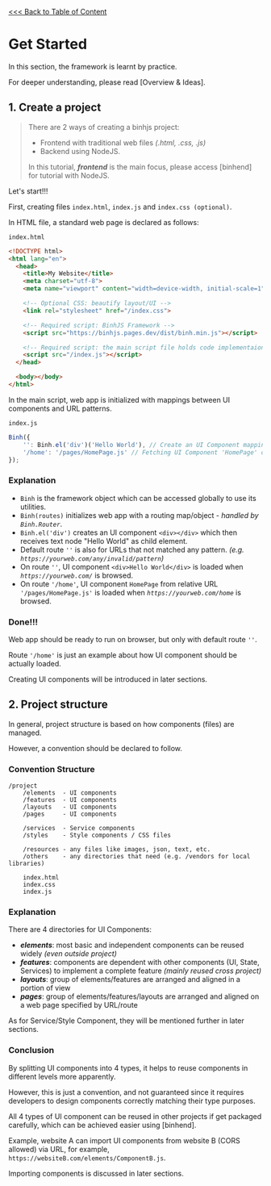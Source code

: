 [<<< Back to Table of Content](../README.md)

# Get Started

In this section, the framework is learnt by practice.

For deeper understanding, please read [Overview & Ideas].

## 1. Create a project
> There are 2 ways of creating a binhjs project:
> * Frontend with traditional web files _(.html, .css, .js)_
> * Backend using NodeJS.
>
> In this tutorial, ***frontend*** is the main focus, please access [binhend] for tutorial with NodeJS.

Let's start!!!

First, creating files `index.html`, `index.js` and `index.css (optional)`.

In HTML file, a standard web page is declared as follows:

`index.html`
```html
<!DOCTYPE html>
<html lang="en">
  <head>
    <title>My Website</title>
    <meta charset="utf-8">
    <meta name="viewport" content="width=device-width, initial-scale=1">

    <!-- Optional CSS: beautify layout/UI -->
    <link rel="stylesheet" href="/index.css">

    <!-- Required script: BinhJS Framework -->
    <script src="https://binhjs.pages.dev/dist/binh.min.js"></script>

    <!-- Required script: the main script file holds code implementaion using BinhJS -->
    <script src="/index.js"></script>
  </head>

  <body></body>
</html>
```

In the main script, web app is initialized with mappings between UI components and URL patterns.

`index.js`
```js
Binh({
    '': Binh.el('div')('Hello World'), // Create an UI Component mapping default route
    '/home': '/pages/HomePage.js' // Fetching UI Component 'HomePage' on loading route '/home'
});
```

### Explanation
* `Binh` is the framework object which can be accessed globally to use its utilities.
* `Binh(routes)` initializes web app with a routing map/object - _handled by `Binh.Router`_.
* `Binh.el('div')` creates an UI component `<div></div>` which then receives text node "Hello World" as child element.
* Default route `''` is also for URLs that not matched any pattern. _(e.g. `https://yourweb.com/any/invalid/pattern`)_
* On route `''`, UI component `<div>Hello World</div>` is loaded when _`https://yourweb.com/`_ is browsed.
* On route `'/home'`, UI component `HomePage` from relative URL `'/pages/HomePage.js'` is loaded when _`https://yourweb.com/home`_ is browsed.

### Done!!!
Web app should be ready to run on browser, but only with default route `''`.

Route `'/home'` is just an example about how UI component should be actually loaded.

Creating UI components will be introduced in later sections.

## 2. Project structure

In general, project structure is based on how components (files) are managed.

However, a convention should be declared to follow.

### Convention Structure
```
/project
    /elements  - UI components
    /features  - UI components
    /layouts   - UI components
    /pages     - UI components

    /services  - Service components
    /styles    - Style components / CSS files

    /resources - any files like images, json, text, etc.
    /others    - any directories that need (e.g. /vendors for local libraries)

    index.html
    index.css
    index.js
```

### Explanation

There are 4 directories for UI Components:
* ***elements***: most basic and independent components can be reused widely _(even outside project)_
* ***features***: components are dependent with other components (UI, State, Services) to implement a complete feature _(mainly reused cross project)_
* ***layouts***: group of elements/features are arranged and aligned in a portion of view
* ***pages***: group of elements/features/layouts are arranged and aligned on a web page specified by URL/route

As for Service/Style Component, they will be mentioned further in later sections.

### Conclusion

By splitting UI components into 4 types, it helps to reuse components in different levels more apparently.

However, this is just a convention, and not guaranteed since it requires developers to design components correctly matching their type purposes.

All 4 types of UI component can be reused in other projects if get packaged carefully, which can be achieved easier using [binhend].

Example, website A can import UI components from website B (CORS allowed) via URL, for example, `https://websiteB.com/elements/ComponentB.js`.

Importing components is discussed in later sections.

